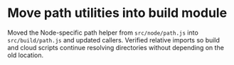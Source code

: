 # Move path utilities into build module

Moved the Node-specific path helper from `src/node/path.js` into `src/build/path.js` and updated callers. Verified relative imports so build and cloud scripts continue resolving directories without depending on the old location.
